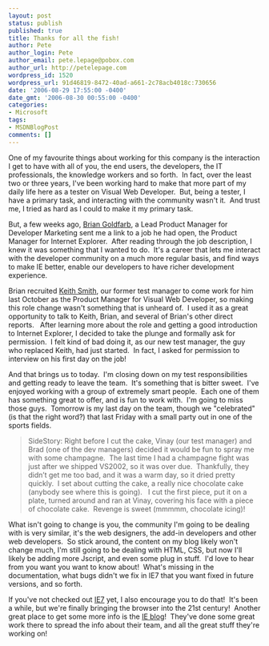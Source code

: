 ```yaml
---
layout: post
status: publish
published: true
title: Thanks for all the fish!
author: Pete
author_login: Pete
author_email: pete.lepage@pobox.com
author_url: http://petelepage.com
wordpress_id: 1520
wordpress_url: 91d46819-8472-40ad-a661-2c78acb4018c:730656
date: '2006-08-29 17:55:00 -0400'
date_gmt: '2006-08-30 00:55:00 -0400'
categories:
- Microsoft
tags:
- MSDNBlogPost
comments: []
---
```

<p>One of my favourite things about working for this company is the interaction I get to have with all of you, the end users, the developers, the IT professionals, the knowledge workers and so forth.  In fact, over the least two or three years, I've been working hard to make that more part of my daily life here as a tester on Visual Web Developer.  But, being a tester, I have a primary task, and interacting with the community wasn't it.  And trust me, I tried as hard as I could to make it my primary task.</p>
<p>But, a few weeks ago, <a href="http://blogs.msdn.com/bgold/">Brian Goldfarb</a>, a Lead Product Manager for Developer Marketing sent me a link to a job he had open, the Product Manager for Internet Explorer.  After reading through the job description, I knew it was something that I wanted to do.  It's a career that lets me interact with the developer community on a much more regular basis, and find ways to make IE better, enable our developers to have richer development experience.</p>
<p>Brian recruited <a href="http://blogs.msdn.com/keiths/">Keith Smith</a>, our former test manager to come work for him last October as the Product Manager for Visual Web Developer, so making this role change wasn't something that is unheard of.  I used it as a great opportunity to talk to Keith, Brian, and several of Brian's other direct reports.   After learning more about the role and getting a good introduction to Internet Explorer, I decided to take the plunge and formally ask for permission.  I felt kind of bad doing it, as our new test manager, the guy who replaced Keith, had just started.  In fact, I asked for permission to interview on his first day on the job!</p>
<p>And that brings us to today.  I'm closing down on my test responsibilities and getting ready to leave the team.  It's something that is bitter sweet.  I've enjoyed working with a group of extremely smart people.  Each one of them has something great to offer, and is fun to work with.  I'm going to miss those guys.  Tomorrow is my last day on the team, though we "celebrated" (is that the right word?) that last Friday with a small party out in one of the sports fields.</p>
<blockquote><p>SideStory: Right before I cut the cake, Vinay (our test manager) and Brad (one of the dev managers) decided it would be fun to spray me with some champagne.  The last time I had a champagne fight was just after we shipped VS2002, so it was over due.  Thankfully, they didn’t get me too bad, and it was a warm day, so it dried pretty quickly.  I set about cutting the cake, a really nice chocolate cake (anybody see where this is going).   I cut the first piece, put it on a plate, turned around and ran at Vinay, covering his face with a piece of chocolate cake.  Revenge is sweet (mmmmm, chocolate icing)!</p></blockquote>
<p>What isn't going to change is you, the community I'm going to be dealing with is very similar, it's the web designers, the add-in developers and other web developers.  So stick around, the content on my blog likely won't change much, I'm still going to be dealing with HTML, CSS, but now I'll likely be adding more Jscript, and even some plug in stuff.  I'd love to hear from you want you want to know about!  What's missing in the documentation, what bugs didn't we fix in IE7 that you want fixed in future versions, and so forth.</p>
<p>If you've not checked out <a href="http://www.microsoft.com/windows/ie/default.mspx">IE7</a> yet, I also encourage you to do that!  It's been a while, but we're finally bringing the browser into the 21st century!  Another great place to get some more info is the <a href="http://blogs.msdn.com/ie/">IE blog</a>!  They've done some great work there to spread the info about their team, and all the great stuff they're working on!</p>
<p><img src="http://blogs.msdn.com/aggbug.aspx?PostID=730656" alt="" width="1" height="1" /></p>
